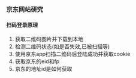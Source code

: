 ### 京东网站研究

#### 扫码登录原理

1. 获取二维码图片并下载到本地
2. 检测二维码状态(如是否失效,已被扫描等)
3. 使用京东app扫描二维码后登陆成功并获取cookie
4. 获取京东的eid和fp
5. 京东的地址id是如何获取

